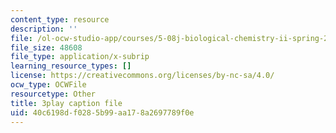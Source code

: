 ```yaml
---
content_type: resource
description: ''
file: /ol-ocw-studio-app/courses/5-08j-biological-chemistry-ii-spring-2016/40c6198df0285b99aa178a2697789f0e_3049806.vtt
file_size: 48608
file_type: application/x-subrip
learning_resource_types: []
license: https://creativecommons.org/licenses/by-nc-sa/4.0/
ocw_type: OCWFile
resourcetype: Other
title: 3play caption file
uid: 40c6198d-f028-5b99-aa17-8a2697789f0e
---
```

